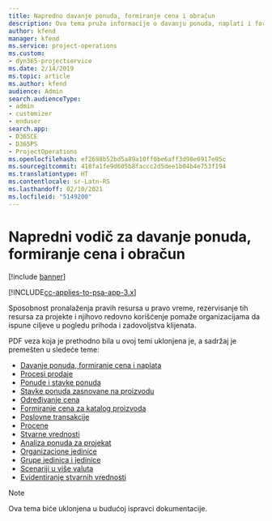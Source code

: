 ```yaml
---
title: Napredno davanje ponuda, formiranje cena i obračun
description: Ova tema pruža informacije o davanju ponuda, naplati i formiranju cena u rešenju Project Service Automation.
author: kfend
manager: kfend
ms.service: project-operations
ms.custom:
- dyn365-projectservice
ms.date: 2/14/2019
ms.topic: article
ms.author: kfend
audience: Admin
search.audienceType:
- admin
- customizer
- enduser
search.app:
- D365CE
- D365PS
- ProjectOperations
ms.openlocfilehash: ef2698b52bd5a89a10ff0be6aff3d98e6917e95c
ms.sourcegitcommit: 418fa1fe9d605b8faccc2d5dee1b04b4e753f194
ms.translationtype: HT
ms.contentlocale: sr-Latn-RS
ms.lasthandoff: 02/10/2021
ms.locfileid: "5149200"
---
```

# <a name="advanced-quoting-pricing-and-billing-guide"></a>Napredni vodič za davanje ponuda, formiranje cena i obračun

[!include [banner](../../includes/psa-now-project-operations.md)]

[!INCLUDE[cc-applies-to-psa-app-3.x](../../includes/cc-applies-to-psa-app-3x.md)]

Sposobnost pronalaženja pravih resursa u pravo vreme, rezervisanje tih resursa za projekte i njihovo redovno korišćenje pomaže organizacijama da ispune ciljeve u pogledu prihoda i zadovoljstva klijenata. 

PDF veza koja je prethodno bila u ovoj temi uklonjena je, a sadržaj je premešten u sledeće teme:

- [Davanje ponuda, formiranje cena i naplata](../quote-bill-price.md)
- [Procesi prodaje](../basic-sales-process.md)
- [Ponude i stavke ponuda](../basic-quote-lines.md)
- [Stavke ponuda zasnovane na proizvodu](../product-based-quote-lines.md)
- [Određivanje cena](../basic-pricing.md)
- [Formiranje cena za katalog proizvoda](../product-catalog-pricing.md)
- [Poslovne transakcije](../basic-business-transactions.md)
- [Procene](../estimates.md)
- [Stvarne vrednosti](../actuals.md)
- [Analiza ponuda za projekat](../basic-analyzing-quotes.md)
- [Organizacione jedinice](../advanced-organizational.md)
- [Grupe jedinica i jedinice](../advanced-units.md)
- [Scenariji u više valuta](../advanced-currency.md)
- [Evidentiranje stvarnih vrednosti](../advanced-actuals.md)

> [!NOTE]
> Ova tema biće uklonjena u budućoj ispravci dokumentacije. 
